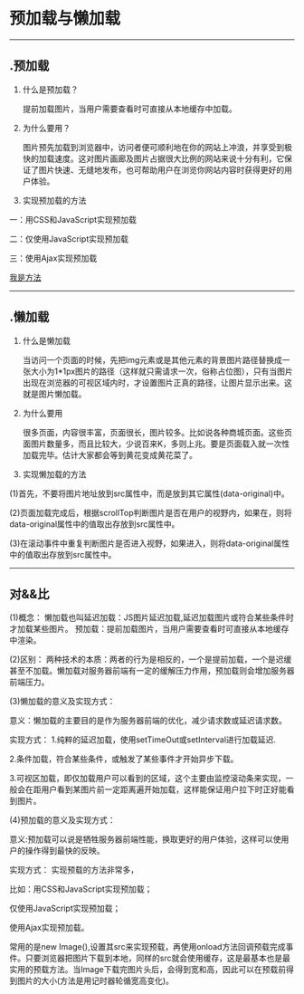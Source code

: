 # 预加载与懒加载
***
## .预加载
1. 什么是预加载？

     提前加载图片，当用户需要查看时可直接从本地缓存中加载。
     
2. 为什么要用？

   图片预先加载到浏览器中，访问者便可顺利地在你的网站上冲浪，并享受到极快的加载速度。这对图片画廊及图片占据很大比例的网站来说十分有利，它保证了图片快速、无缝地发布，也可帮助用户在浏览你网站内容时获得更好的用户体验。
   
3. 实现预加载的方法

一：用CSS和JavaScript实现预加载

二：仅使用JavaScript实现预加载

三：使用Ajax实现预加载

[我是方法](http://www.csdn.net/article/2013-10-15/2817187-3-ways-preload-images-css-javascript-ajax)
***

## .懒加载
1. 什么是懒加载

    当访问一个页面的时候，先把img元素或是其他元素的背景图片路径替换成一张大小为1*1px图片的路径（这样就只需请求一次，俗称占位图），只有当图片出现在浏览器的可视区域内时，才设置图片正真的路径，让图片显示出来。这就是图片懒加载。

2. 为什么要用

   很多页面，内容很丰富，页面很长，图片较多。比如说各种商城页面。这些页面图片数量多，而且比较大，少说百来K，多则上兆。要是页面载入就一次性加载完毕。估计大家都会等到黄花变成黄花菜了。
   
3. 实现懒加载的方法

 (1)首先，不要将图片地址放到src属性中，而是放到其它属性(data-original)中。

  (2)页面加载完成后，根据scrollTop判断图片是否在用户的视野内，如果在，则将data-original属性中的值取出存放到src属性中。

  (3)在滚动事件中重复判断图片是否进入视野，如果进入，则将data-original属性中的值取出存放到src属性中。
  
  ***
  ## 对&&比
  (1)概念：
懒加载也叫延迟加载：JS图片延迟加载,延迟加载图片或符合某些条件时才加载某些图片。
预加载：提前加载图片，当用户需要查看时可直接从本地缓存中渲染。

(2)区别：
两种技术的本质：两者的行为是相反的，一个是提前加载，一个是迟缓甚至不加载。懒加载对服务器前端有一定的缓解压力作用，预加载则会增加服务器前端压力。

(3)懒加载的意义及实现方式：

意义：懒加载的主要目的是作为服务器前端的优化，减少请求数或延迟请求数。

实现方式：
1.纯粹的延迟加载，使用setTimeOut或setInterval进行加载延迟.

2.条件加载，符合某些条件，或触发了某些事件才开始异步下载。

3.可视区加载，即仅加载用户可以看到的区域，这个主要由监控滚动条来实现，一般会在距用户看到某图片前一定距离遍开始加载，这样能保证用户拉下时正好能看到图片。

(4)预加载的意义及实现方式：

意义:预加载可以说是牺牲服务器前端性能，换取更好的用户体验，这样可以使用户的操作得到最快的反映。

实现方式：
实现预载的方法非常多，

比如：用CSS和JavaScript实现预加载；

仅使用JavaScript实现预加载；

使用Ajax实现预加载。

常用的是new Image(),设置其src来实现预载，再使用onload方法回调预载完成事件。只要浏览器把图片下载到本地，同样的src就会使用缓存，这是最基本也是最实用的预载方法。当Image下载完图片头后，会得到宽和高，因此可以在预载前得到图片的大小(方法是用记时器轮循宽高变化)。